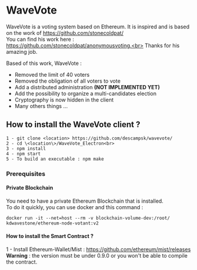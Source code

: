 # WaveVote

WaveVote is a voting system based on Ethereum. It is inspired and is based on the work of https://github.com/stonecoldpat/<br>
You can find his work here : https://github.com/stonecoldpat/anonymousvoting.<br>
Thanks for his amazing job.<br>

Based of this work, WaveVote :<br>
- Removed the limit of 40 voters<br>
- Removed the obligation of all voters to vote<br>
- Add a distributed administration <b>(NOT IMPLEMENTED YET)</b><br>
- Add the possibility to organize a multi-candidates election<br>
- Cryptography is now hidden in the client<br>
- Many others things ...

## How to install the WaveVote client ?
```
1 - git clone <location> https://github.com/descampsk/wavevote/
2 - cd \<location\>/WaveVote_Electron<br>
3 - npm install
4 - npm start
5 - To build an executable : npm make
```

### Prerequisites

#### Private Blockchain

You need to have a private Ethereum Blockchain that is installed.<br>
To do it quickly, you can use docker and this command : 
```
docker run -it --net=host --rm -v blockchain-volume-dev:/root/ kdwavestone/ethereum-node-votant:v2
```

#### How to install the Smart Contract ?
1 - Install Ethereum-Wallet/Mist : https://github.com/ethereum/mist/releases<br> <b>Warning</b> : the version must be under 0.9.0 or you won't be able to compile the contract.<br>

